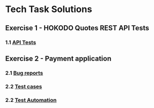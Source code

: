 # Tech Task Solutions

## Exercise 1 - HOKODO Quotes REST API Tests
### 1.1 [API Tests](exercise-1-REST-api/README.md)


## Exercise 2 - Payment application

### 2.1 [Bug reports](exercise-2-frontend-app/BugReports)

### 2.2 [Test cases](exercise-2-frontend-app/app-automation-tests/testCases)

### 2.2 [Test Automation](exercise-2-frontend-app/app-automation-tests)


